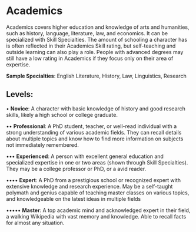 # **Academics**
Academics covers higher education and knowledge of arts and humanities, such as history, language, literature, law, and economics. It can be specialized with Skill Specialties. The amount of schooling a character has is often reflected in their Academics Skill rating, but self-teaching and outside learning can also play a role. People with advanced degrees may still have a low rating in Academics if they focus only on their area of expertise.

**Sample Specialties**: English Literature, History, Law,
Linguistics, Research

## **Levels**:
• **Novice**: A character with basic knowledge of history and good research skills, likely a high school or college graduate.

•• **Professional**: A PhD student, teacher, or well-read individual with a strong understanding of various academic fields. They can recall details about multiple topics and know how to find more information on subjects not immediately remembered.

••• **Experienced**: A person with excellent general education and specialized expertise in one or two areas (shown through Skill Specialties). They may be a college professor or PhD, or a avid reader.

•••• **Expert**: A PhD from a prestigious school or recognized expert with extensive knowledge and research experience. May be a self-taught polymath and genius capable of teaching master classes on various topics, and knowledgeable on the latest ideas in multiple fields

••••• **Master**: A top academic mind and acknowledged expert in their field, a walking Wikipedia with vast memory and knowledge. Able to recall facts for almost any situation.